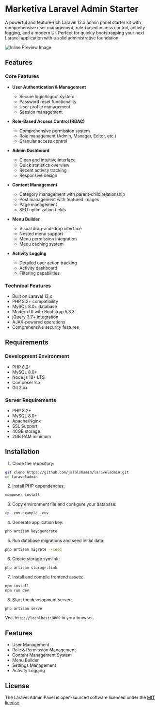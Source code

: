 # Marketiva Laravel Admin Starter

A powerful and feature-rich Laravel 12.x admin panel starter kit with comprehensive user management, role-based access control, activity logging, and a modern UI. Perfect for quickly bootstrapping your next Laravel application with a solid administrative foundation.

![Inline Preview Image](https://github.com/user-attachments/assets/d8eacc96-7777-4ea7-917e-c0c8c72515e8)


## Features

### Core Features
- **User Authentication & Management**
  - Secure login/logout system
  - Password reset functionality
  - User profile management
  - Session management

- **Role-Based Access Control (RBAC)**
  - Comprehensive permission system
  - Role management (Admin, Manager, Editor, etc.)
  - Granular access control

- **Admin Dashboard**
  - Clean and intuitive interface
  - Quick statistics overview
  - Recent activity tracking
  - Responsive design

- **Content Management**
  - Category management with parent-child relationship
  - Post management with featured images
  - Page management
  - SEO optimization fields

- **Menu Builder**
  - Visual drag-and-drop interface
  - Nested menu support
  - Menu permission integration
  - Menu caching system

- **Activity Logging**
  - Detailed user action tracking
  - Activity dashboard
  - Filtering capabilities

### Technical Features
- Built on Laravel 12.x
- PHP 8.2+ compatibility
- MySQL 8.0+ database
- Modern UI with Bootstrap 5.3.3
- jQuery 3.7+ integration
- AJAX-powered operations
- Comprehensive security features

## Requirements

### Development Environment
- PHP 8.2+
- MySQL 8.0+
- Node.js 18+ LTS
- Composer 2.x
- Git 2.x+

### Server Requirements
- PHP 8.2+
- MySQL 8.0+
- Apache/Nginx
- SSL Support
- 40GB storage
- 2GB RAM minimum

## Installation

1. Clone the repository:
```bash
git clone https://github.com/jalalshamim/laraveladmin.git
cd laraveladmin
```

2. Install PHP dependencies:
```bash
composer install
```

3. Copy environment file and configure your database:
```bash
cp .env.example .env
```

4. Generate application key:
```bash
php artisan key:generate
```

5. Run database migrations and seed initial data:
```bash
php artisan migrate --seed
```

6. Create storage symlink:
```bash
php artisan storage:link
```

7. Install and compile frontend assets:
```bash
npm install
npm run dev
```

8. Start the development server:
```bash
php artisan serve
```

Visit `http://localhost:8000` in your browser.

## Features

- User Management
- Role & Permission Management
- Content Management System
- Menu Builder
- Settings Management
- Activity Logging

## License

The Laravel Admin Panel is open-sourced software licensed under the [MIT license](https://opensource.org/licenses/MIT).
